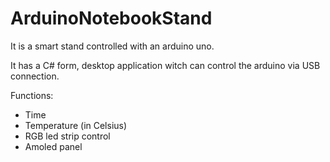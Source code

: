 # ArduinoNotebookStand

It is a smart stand controlled with an arduino uno.

It has a C# form, desktop application witch can control the arduino via USB connection.

Functions:
- Time
- Temperature (in Celsius)
- RGB led strip control
- Amoled panel